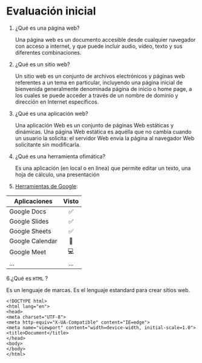 # Evaluación inicial

1. ¿Qué es una página web?

    Una página web es un documento accesible desde cualquier navegador con acceso a internet, y que puede incluir audio, vídeo, texto y sus diferentes     combinaciones. 
    
2. ¿Qué es un sitio web?

    Un sitio web es un conjunto de archivos electrónicos y páginas web referentes a un tema en particular, incluyendo una página inicial de bienvenida generalmente denominada página de inicio o home page, a los cuales se puede acceder a través de un nombre de dominio y dirección en Internet específicos.

3. ¿Qué es una aplicación web?

    Una aplicación Web es un conjunto de páginas Web estáticas y dinámicas. Una página Web estática es aquélla que no cambia cuando un usuario la solicita: el servidor Web envía la página al navegador Web solicitante sin modificarla.
    
4. ¿Qué es una herramienta ofimática?

    Es una aplicación (en local o en linea) que permite editar un texto, una hoja de cálculo, una
presentación
    
5. [Herramientas de Google](https://www.google.com/intl/es-419/chrome/browser-tools/ ):

| Aplicaciones | Visto |
| - |:-:|
| Google Docs |:white_check_mark:|
| Google Slides |:white_check_mark:|
| Google Sheets |:white_check_mark:|
| Google Calendar |:calendar:|
| Google Meet |:computer:|
| ... | ... |

6.¿Qué es ```HTML``` ?

  Es un lenguaje de marcas. Es el lenguaje estandard para crear sitios web.
  `````
  <!DOCTYPE html>
<html lang="en">
<head>
<meta charset="UTF-8">
<meta http-equiv="X-UA-Compatible" content="IE=edge">
<meta name="viewport" content="width=device-width, initial-scale=1.0">
<title>Document</title>
</head>
<body>
</body>
</html>
``````


